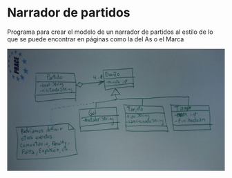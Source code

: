 # Narrador de partidos

Programa para crear el modelo de un narrador de partidos al estilo
de lo que se puede encontrar en páginas como la del As o el Marca

![uml.png](uml.jpg)
